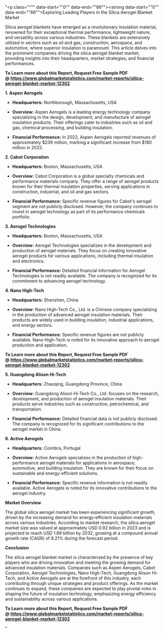 "<p class="""" data-start=""0"" data-end=""66""><strong data-start=""0"" data-end=""66"">Exploring Leading Players in the Silica Aerogel Blanket Market</strong></p>
<p class="""" data-start=""68"" data-end=""225""><span class=""relative -mx-px my-[-0.2rem] rounded px-px py-[0.2rem]"">Silica aerogel blankets have emerged as a revolutionary insulation material, renowned for their exceptional thermal performance, lightweight nature, and versatility across various industries.</span> <span class=""relative -mx-px my-[-0.2rem] rounded px-px py-[0.2rem]"">These blankets are extensively utilized in sectors such as oil and gas, construction, aerospace, and automotive, where superior insulation is paramount.</span> <span class=""relative -mx-px my-[-0.2rem] rounded px-px py-[0.2rem]"">This article delves into the prominent companies driving the silica aerogel blanket market, providing insights into their headquarters, market strategies, and financial performances.</span></p>
<p class="""" data-start=""68"" data-end=""225""><strong>To Learn more about this Report, Request Free Sample PDF @&nbsp;<a href=""https://www.globalmarketstatistics.com/market-reports/silica-aerogel-blanket-market-12302"">https://www.globalmarketstatistics.com/market-reports/silica-aerogel-blanket-market-12302</a></strong></p>
<p class="""" data-start=""227"" data-end=""248""><strong data-start=""227"" data-end=""248"">1. Aspen Aerogels</strong></p>
<ul data-start=""250"" data-end=""642"">
<li class="""" data-start=""250"" data-end=""351"">
<p class="""" data-start=""252"" data-end=""351""><strong data-start=""252"" data-end=""269"">Headquarters:</strong> <span class=""relative -mx-px my-[-0.2rem] rounded px-px py-[0.2rem]"">Northborough, Massachusetts, USA</span></p>
</li>
<li class="""" data-start=""353"" data-end=""488"">
<p class="""" data-start=""355"" data-end=""488""><strong data-start=""355"" data-end=""368"">Overview:</strong> <span class=""relative -mx-px my-[-0.2rem] rounded px-px py-[0.2rem]"">Aspen Aerogels is a leading energy technology company specializing in the design, development, and manufacture of aerogel insulation products.</span> <span class=""relative -mx-px my-[-0.2rem] rounded px-px py-[0.2rem]"">Their offerings cater to industries such as oil and gas, chemical processing, and building insulation.</span></p>
</li>
<li class="""" data-start=""490"" data-end=""642"">
<p class="""" data-start=""492"" data-end=""642""><strong data-start=""492"" data-end=""518"">Financial Performance:</strong> <span class=""relative -mx-px my-[-0.2rem] rounded px-px py-[0.2rem]"">In 2023, Aspen Aerogels reported revenues of approximately $239 million, marking a significant increase from $180 million in 2022.</span></p>
</li>
</ul>
<p class="""" data-start=""644"" data-end=""668""><strong data-start=""644"" data-end=""668"">2. Cabot Corporation</strong></p>
<ul data-start=""670"" data-end=""1074"">
<li class="""" data-start=""670"" data-end=""775"">
<p class="""" data-start=""672"" data-end=""775""><strong data-start=""672"" data-end=""689"">Headquarters:</strong> <span class=""relative -mx-px my-[-0.2rem] rounded px-px py-[0.2rem]"">Boston, Massachusetts, USA</span></p>
</li>
<li class="""" data-start=""777"" data-end=""918"">
<p class="""" data-start=""779"" data-end=""918""><strong data-start=""779"" data-end=""792"">Overview:</strong> <span class=""relative -mx-px my-[-0.2rem] rounded px-px py-[0.2rem]"">Cabot Corporation is a global specialty chemicals and performance materials company.</span> <span class=""relative -mx-px my-[-0.2rem] rounded px-px py-[0.2rem]"">They offer a range of aerogel products known for their thermal insulation properties, serving applications in construction, industrial, and oil and gas sectors.</span></p>
</li>
<li class="""" data-start=""920"" data-end=""1074"">
<p class="""" data-start=""922"" data-end=""1074""><strong data-start=""922"" data-end=""948"">Financial Performance:</strong> <span class=""relative -mx-px my-[-0.2rem] rounded px-px py-[0.2rem]"">Specific revenue figures for Cabot's aerogel segment are not publicly disclosed.</span> <span class=""relative -mx-px my-[-0.2rem] rounded px-px py-[0.2rem]"">However, the company continues to invest in aerogel technology as part of its performance chemicals portfolio.</span></p>
</li>
</ul>
<p class="""" data-start=""1076"" data-end=""1103""><strong data-start=""1076"" data-end=""1103"">3. Aerogel Technologies</strong></p>
<ul data-start=""1105"" data-end=""1509"">
<li class="""" data-start=""1105"" data-end=""1210"">
<p class="""" data-start=""1107"" data-end=""1210""><strong data-start=""1107"" data-end=""1124"">Headquarters:</strong> <span class=""relative -mx-px my-[-0.2rem] rounded px-px py-[0.2rem]"">Boston, Massachusetts, USA</span></p>
</li>
<li class="""" data-start=""1212"" data-end=""1353"">
<p class="""" data-start=""1214"" data-end=""1353""><strong data-start=""1214"" data-end=""1227"">Overview:</strong> <span class=""relative -mx-px my-[-0.2rem] rounded px-px py-[0.2rem]"">Aerogel Technologies specializes in the development and production of aerogel materials.</span> <span class=""relative -mx-px my-[-0.2rem] rounded px-px py-[0.2rem]"">They focus on creating innovative aerogel products for various applications, including thermal insulation and electronics.</span></p>
</li>
<li class="""" data-start=""1355"" data-end=""1509"">
<p class="""" data-start=""1357"" data-end=""1509""><strong data-start=""1357"" data-end=""1383"">Financial Performance:</strong> <span class=""relative -mx-px my-[-0.2rem] rounded px-px py-[0.2rem]"">Detailed financial information for Aerogel Technologies is not readily available.</span> <span class=""relative -mx-px my-[-0.2rem] rounded px-px py-[0.2rem]"">The company is recognized for its commitment to advancing aerogel technology.</span></p>
</li>
</ul>
<p class="""" data-start=""1511"" data-end=""1532""><strong data-start=""1511"" data-end=""1532"">4. Nano High-Tech</strong></p>
<ul data-start=""1534"" data-end=""1938"">
<li class="""" data-start=""1534"" data-end=""1639"">
<p class="""" data-start=""1536"" data-end=""1639""><strong data-start=""1536"" data-end=""1553"">Headquarters:</strong> <span class=""relative -mx-px my-[-0.2rem] rounded px-px py-[0.2rem]"">Shenzhen, China</span></p>
</li>
<li class="""" data-start=""1641"" data-end=""1782"">
<p class="""" data-start=""1643"" data-end=""1782""><strong data-start=""1643"" data-end=""1656"">Overview:</strong> <span class=""relative -mx-px my-[-0.2rem] rounded px-px py-[0.2rem]"">Nano High-Tech Co., Ltd. is a Chinese company specializing in the production of advanced aerogel insulation materials.</span> <span class=""relative -mx-px my-[-0.2rem] rounded px-px py-[0.2rem]"">Their products are widely used in building insulation, industrial applications, and energy sectors.</span></p>
</li>
<li class="""" data-start=""1784"" data-end=""1938"">
<p class="""" data-start=""1786"" data-end=""1938""><strong data-start=""1786"" data-end=""1812"">Financial Performance:</strong> <span class=""relative -mx-px my-[-0.2rem] rounded px-px py-[0.2rem]"">Specific revenue figures are not publicly available.</span> <span class=""relative -mx-px my-[-0.2rem] rounded px-px py-[0.2rem]"">Nano High-Tech is noted for its innovative approach to aerogel production and application.</span></p>
</li>
</ul>
<p><span class=""relative -mx-px my-[-0.2rem] rounded px-px py-[0.2rem]""><strong>To Learn more about this Report, Request Free Sample PDF @&nbsp;<a href=""https://www.globalmarketstatistics.com/market-reports/silica-aerogel-blanket-market-12302"">https://www.globalmarketstatistics.com/market-reports/silica-aerogel-blanket-market-12302</a></strong></span></p>
<p class="""" data-start=""1940"" data-end=""1971""><strong data-start=""1940"" data-end=""1971"">5. Guangdong Alison Hi-Tech</strong></p>
<ul data-start=""1973"" data-end=""2377"">
<li class="""" data-start=""1973"" data-end=""2078"">
<p class="""" data-start=""1975"" data-end=""2078""><strong data-start=""1975"" data-end=""1992"">Headquarters:</strong> <span class=""relative -mx-px my-[-0.2rem] rounded px-px py-[0.2rem]"">Zhaoqing, Guangdong Province, China</span></p>
</li>
<li class="""" data-start=""2080"" data-end=""2221"">
<p class="""" data-start=""2082"" data-end=""2221""><strong data-start=""2082"" data-end=""2095"">Overview:</strong> <span class=""relative -mx-px my-[-0.2rem] rounded px-px py-[0.2rem]"">Guangdong Alison Hi-Tech Co., Ltd. focuses on the research, development, and production of aerogel insulation materials.</span> <span class=""relative -mx-px my-[-0.2rem] rounded px-px py-[0.2rem]"">Their products serve industries such as construction, petrochemical, and transportation.</span></p>
</li>
<li class="""" data-start=""2223"" data-end=""2377"">
<p class="""" data-start=""2225"" data-end=""2377""><strong data-start=""2225"" data-end=""2251"">Financial Performance:</strong> <span class=""relative -mx-px my-[-0.2rem] rounded px-px py-[0.2rem]"">Detailed financial data is not publicly disclosed.</span> <span class=""relative -mx-px my-[-0.2rem] rounded px-px py-[0.2rem]"">The company is recognized for its significant contributions to the aerogel market in China.</span></p>
</li>
</ul>
<p class="""" data-start=""2379"" data-end=""2401""><strong data-start=""2379"" data-end=""2401"">6. Active Aerogels</strong></p>
<ul data-start=""2403"" data-end=""2807"">
<li class="""" data-start=""2403"" data-end=""2508"">
<p class="""" data-start=""2405"" data-end=""2508""><strong data-start=""2405"" data-end=""2422"">Headquarters:</strong> <span class=""relative -mx-px my-[-0.2rem] rounded px-px py-[0.2rem]"">Coimbra, Portugal</span></p>
</li>
<li class="""" data-start=""2510"" data-end=""2651"">
<p class="""" data-start=""2512"" data-end=""2651""><strong data-start=""2512"" data-end=""2525"">Overview:</strong> <span class=""relative -mx-px my-[-0.2rem] rounded px-px py-[0.2rem]"">Active Aerogels specializes in the production of high-performance aerogel materials for applications in aerospace, automotive, and building insulation.</span> <span class=""relative -mx-px my-[-0.2rem] rounded px-px py-[0.2rem]"">They are known for their focus on sustainable and energy-efficient solutions.</span></p>
</li>
<li class="""" data-start=""2653"" data-end=""2807"">
<p class="""" data-start=""2655"" data-end=""2807""><strong data-start=""2655"" data-end=""2681"">Financial Performance:</strong> <span class=""relative -mx-px my-[-0.2rem] rounded px-px py-[0.2rem]"">Specific revenue information is not readily available.</span> <span class=""relative -mx-px my-[-0.2rem] rounded px-px py-[0.2rem]"">Active Aerogels is noted for its innovative contributions to the aerogel industry.</span></p>
</li>
</ul>
<p class="""" data-start=""2809"" data-end=""2828""><strong data-start=""2809"" data-end=""2828"">Market Overview</strong></p>
<p class="""" data-start=""2830"" data-end=""2995""><span class=""relative -mx-px my-[-0.2rem] rounded px-px py-[0.2rem]"">The global silica aerogel market has been experiencing significant growth, driven by the increasing demand for energy-efficient insulation materials across various industries.</span> <span class=""relative -mx-px my-[-0.2rem] rounded px-px py-[0.2rem]"">According to market research, the silica aerogel market size was valued at approximately USD 0.92 billion in 2023 and is projected to reach USD 1.89 billion by 2032, growing at a compound annual growth rate (CAGR) of 8.21% during the forecast period.</span>&nbsp;</p>
<p class="""" data-start=""2997"" data-end=""3011""><strong data-start=""2997"" data-end=""3011"">Conclusion</strong></p>
<p class="""" data-start=""3013"" data-end=""3178""><span class=""relative -mx-px my-[-0.2rem] rounded px-px py-[0.2rem]"">The silica aerogel blanket market is characterized by the presence of key players who are driving innovation and meeting the growing demand for advanced insulation materials.</span> <span class=""relative -mx-px my-[-0.2rem] rounded px-px py-[0.2rem]"">Companies such as Aspen Aerogels, Cabot Corporation, Aerogel Technologies, Nano High-Tech, Guangdong Alison Hi-Tech, and Active Aerogels are at the forefront of this industry, each contributing through unique strategies and product offerings.</span> <span class=""relative -mx-px my-[-0.2rem] rounded px-px py-[0.2rem]"">As the market continues to expand, these companies are expected to play pivotal roles in shaping the future of insulation technology, emphasizing energy efficiency and sustainability across various applications.</span></p>
<p class="""" data-start=""3013"" data-end=""3178""><span class=""relative -mx-px my-[-0.2rem] rounded px-px py-[0.2rem]""><strong>To Learn more about this Report, Request Free Sample PDF @&nbsp;<a href=""https://www.globalmarketstatistics.com/market-reports/silica-aerogel-blanket-market-12302"">https://www.globalmarketstatistics.com/market-reports/silica-aerogel-blanket-market-12302</a></strong></span></p>"
